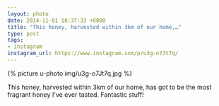 ```yaml
---
layout: photo
date: 2014-11-01 18:37:33 +0000
title: "This honey, harvested within 3km of our home,…"
type: post
tags:
- instagram
instagram_url: https://www.instagram.com/p/u3g-o7Jt7q/
---
```


{% picture u-photo img/u3g-o7Jt7q.jpg %}

This honey, harvested within 3km of our home, has got to be the most fragrant honey I've ever tasted. Fantastic stuff!
